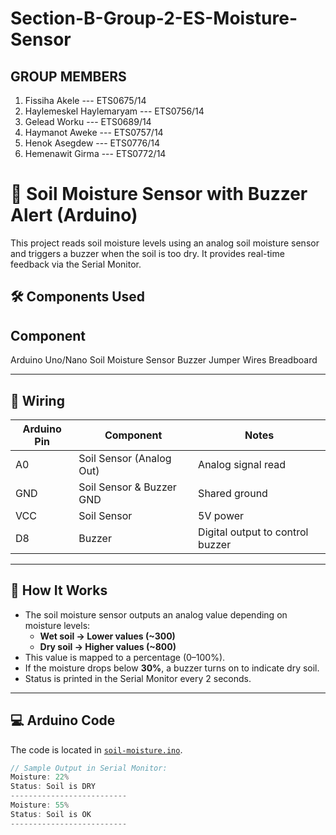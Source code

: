 # Section-B-Group-2-ES-Moisture-Sensor

## GROUP MEMBERS
 1. Fissiha Akele --- ETS0675/14
 2. Haylemeskel Haylemaryam --- ETS0756/14
 3. Gelead Worku --- ETS0689/14
 4. Haymanot Aweke --- ETS0757/14
 5. Henok Asegdew --- ETS0776/14
 6. Hemenawit Girma --- ETS0772/14

# 🌱 Soil Moisture Sensor with Buzzer Alert (Arduino)

This project reads soil moisture levels using an analog soil moisture sensor and triggers a buzzer when the soil is too dry. It provides real-time feedback via the Serial Monitor.

## 🛠️ Components Used

Component          
-----------------------
Arduino Uno/Nano
Soil Moisture Sensor
Buzzer
Jumper Wires
Breadboard

---

## 🔌 Wiring

| Arduino Pin | Component                | Notes                            |
|-------------|--------------------------|----------------------------------|
| A0          | Soil Sensor (Analog Out) | Analog signal read               |
| GND         | Soil Sensor & Buzzer GND | Shared ground                    |
| VCC         | Soil Sensor              | 5V power                         |
| D8          | Buzzer                   | Digital output to control buzzer |

---

## 🧠 How It Works

- The soil moisture sensor outputs an analog value depending on moisture levels:
  - **Wet soil → Lower values (~300)**
  - **Dry soil → Higher values (~800)**
- This value is mapped to a percentage (0–100%).
- If the moisture drops below **30%**, a buzzer turns on to indicate dry soil.
- Status is printed in the Serial Monitor every 2 seconds.

---

## 💻 Arduino Code

The code is located in [`soil-moisture.ino`](./soil-moisture.ino).

```cpp
// Sample Output in Serial Monitor:
Moisture: 22%
Status: Soil is DRY
--------------------------
Moisture: 55%
Status: Soil is OK
--------------------------
